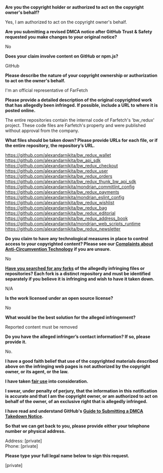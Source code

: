 **Are you the copyright holder or authorized to act on the copyright owner's behalf?**

Yes, I am authorized to act on the copyright owner's behalf.

**Are you submitting a revised DMCA notice after GitHub Trust & Safety requested you make changes to your original notice?**

No

**Does your claim involve content on GitHub or npm.js?**

GitHub

**Please describe the nature of your copyright ownership or authorization to act on the owner's behalf.**

I'm an official representative of FarFetch

**Please provide a detailed description of the original copyrighted work that has allegedly been infringed. If possible, include a URL to where it is posted online.**

The entire repositories contain the internal code of Farfetch's 'bw_redux' project. These code files are Farfetch's property and were published without approval from the company.

**What files should be taken down? Please provide URLs for each file, or if the entire repository, the repository’s URL.**

https://github.com/alexandarnikita/bw_redux_wallet  
https://github.com/alexandarnikita/bw_api_sdk  
https://github.com/alexandarnikita/bw_redux_checkout  
https://github.com/alexandarnikita/bw_redux_user  
https://github.com/alexandarnikita/bw_redux_orders  
https://github.com/alexandarnikita/bw_redux_thunk_bw_api_sdk  
https://github.com/alexandarnikita/mondrian_commitlint_config  
https://github.com/alexandarnikita/bw_redux_payments  
https://github.com/alexandarnikita/mondrian_eslint_config  
https://github.com/alexandarnikita/bw_redux_wishlist  
https://github.com/alexandarnikita/bw_redux_bag  
https://github.com/alexandarnikita/bw_redux_editorial  
https://github.com/alexandarnikita/bw_redux_address_book  
https://github.com/alexandarnikita/mondrian_web_scripts_runtime  
https://github.com/alexandarnikita/bw_redux_newsletter

**Do you claim to have any technological measures in place to control access to your copyrighted content? Please see our <a href="https://docs.github.com/articles/guide-to-submitting-a-dmca-takedown-notice#complaints-about-anti-circumvention-technology">Complaints about Anti-Circumvention Technology</a> if you are unsure.**

No

**<a href="https://docs.github.com/articles/dmca-takedown-policy#b-what-about-forks-or-whats-a-fork">Have you searched for any forks</a> of the allegedly infringing files or repositories? Each fork is a distinct repository and must be identified separately if you believe it is infringing and wish to have it taken down.**

N/A

**Is the work licensed under an open source license?**

No

**What would be the best solution for the alleged infringement?**

Reported content must be removed

**Do you have the alleged infringer’s contact information? If so, please provide it.**

No.

**I have a good faith belief that use of the copyrighted materials described above on the infringing web pages is not authorized by the copyright owner, or its agent, or the law.**

**I have taken <a href="https://www.lumendatabase.org/topics/22">fair use</a> into consideration.**

**I swear, under penalty of perjury, that the information in this notification is accurate and that I am the copyright owner, or am authorized to act on behalf of the owner, of an exclusive right that is allegedly infringed.**

**I have read and understand GitHub's <a href="https://docs.github.com/articles/guide-to-submitting-a-dmca-takedown-notice/">Guide to Submitting a DMCA Takedown Notice</a>.**

**So that we can get back to you, please provide either your telephone number or physical address.**

Address: [private]  
Phone: [private]  

**Please type your full legal name below to sign this request.**

[private]  
